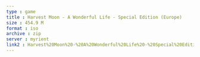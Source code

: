 ```yaml
---
type : game
title : Harvest Moon - A Wonderful Life - Special Edition (Europe)
size : 454.9 M
format : iso
archive : zip
server : myrient
link2 : Harvest%20Moon%20-%20A%20Wonderful%20Life%20-%20Special%20Edition%20%28Europe%29
---
```


